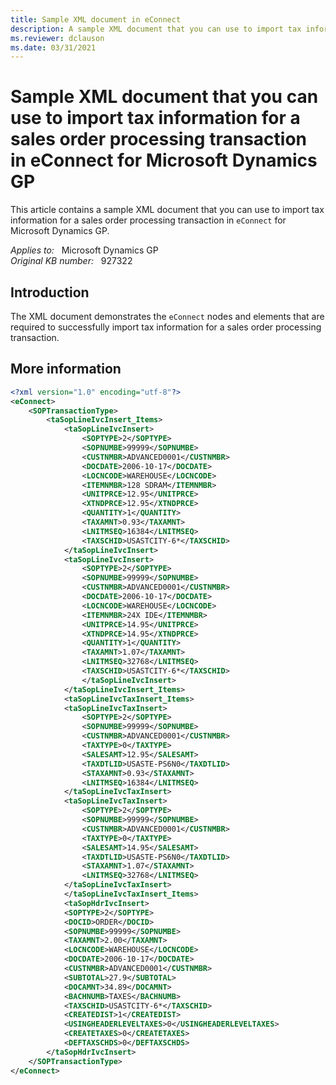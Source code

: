 ```yaml
---
title: Sample XML document in eConnect
description: A sample XML document that you can use to import tax information for a sales order processing transaction in eConnect for Microsoft Dynamics GP.
ms.reviewer: dclauson
ms.date: 03/31/2021
---
```

# Sample XML document that you can use to import tax information for a sales order processing transaction in eConnect for Microsoft Dynamics GP

This article contains a sample XML document that you can use to import tax information for a sales order processing transaction in `eConnect` for Microsoft Dynamics GP.

_Applies to:_ &nbsp; Microsoft Dynamics GP  
_Original KB number:_ &nbsp; 927322

## Introduction

The XML document demonstrates the `eConnect` nodes and elements that are required to successfully import tax information for a sales order processing transaction.

## More information

```xml
<?xml version="1.0" encoding="utf-8"?>
<eConnect>
    <SOPTransactionType>
        <taSopLineIvcInsert_Items>
            <taSopLineIvcInsert>
                <SOPTYPE>2</SOPTYPE>
                <SOPNUMBE>99999</SOPNUMBE>
                <CUSTNMBR>ADVANCED0001</CUSTNMBR>
                <DOCDATE>2006-10-17</DOCDATE>
                <LOCNCODE>WAREHOUSE</LOCNCODE>
                <ITEMNMBR>128 SDRAM</ITEMNMBR>
                <UNITPRCE>12.95</UNITPRCE>
                <XTNDPRCE>12.95</XTNDPRCE>
                <QUANTITY>1</QUANTITY>
                <TAXAMNT>0.93</TAXAMNT>
                <LNITMSEQ>16384</LNITMSEQ>
                <TAXSCHID>USASTCITY-6*</TAXSCHID>
            </taSopLineIvcInsert>
            <taSopLineIvcInsert>
                <SOPTYPE>2</SOPTYPE>
                <SOPNUMBE>99999</SOPNUMBE>
                <CUSTNMBR>ADVANCED0001</CUSTNMBR>
                <DOCDATE>2006-10-17</DOCDATE>
                <LOCNCODE>WAREHOUSE</LOCNCODE>
                <ITEMNMBR>24X IDE</ITEMNMBR>
                <UNITPRCE>14.95</UNITPRCE>
                <XTNDPRCE>14.95</XTNDPRCE>
                <QUANTITY>1</QUANTITY>
                <TAXAMNT>1.07</TAXAMNT>
                <LNITMSEQ>32768</LNITMSEQ>
                <TAXSCHID>USASTCITY-6*</TAXSCHID>
                </taSopLineIvcInsert>
            </taSopLineIvcInsert_Items>
            <taSopLineIvcTaxInsert_Items>
            <taSopLineIvcTaxInsert>
                <SOPTYPE>2</SOPTYPE>
                <SOPNUMBE>99999</SOPNUMBE>
                <CUSTNMBR>ADVANCED0001</CUSTNMBR>
                <TAXTYPE>0</TAXTYPE>
                <SALESAMT>12.95</SALESAMT>
                <TAXDTLID>USASTE-PS6N0</TAXDTLID>
                <STAXAMNT>0.93</STAXAMNT>
                <LNITMSEQ>16384</LNITMSEQ>
            </taSopLineIvcTaxInsert>
            <taSopLineIvcTaxInsert>
                <SOPTYPE>2</SOPTYPE>
                <SOPNUMBE>99999</SOPNUMBE>
                <CUSTNMBR>ADVANCED0001</CUSTNMBR>
                <TAXTYPE>0</TAXTYPE>
                <SALESAMT>14.95</SALESAMT>
                <TAXDTLID>USASTE-PS6N0</TAXDTLID>
                <STAXAMNT>1.07</STAXAMNT>
                <LNITMSEQ>32768</LNITMSEQ>
            </taSopLineIvcTaxInsert>
            </taSopLineIvcTaxInsert_Items>
            <taSopHdrIvcInsert>
            <SOPTYPE>2</SOPTYPE>
            <DOCID>ORDER</DOCID>
            <SOPNUMBE>99999</SOPNUMBE>
            <TAXAMNT>2.00</TAXAMNT>
            <LOCNCODE>WAREHOUSE</LOCNCODE>
            <DOCDATE>2006-10-17</DOCDATE>
            <CUSTNMBR>ADVANCED0001</CUSTNMBR>
            <SUBTOTAL>27.9</SUBTOTAL>
            <DOCAMNT>34.89</DOCAMNT>
            <BACHNUMB>TAXES</BACHNUMB>
            <TAXSCHID>USASTCITY-6*</TAXSCHID>
            <CREATEDIST>1</CREATEDIST>
            <USINGHEADERLEVELTAXES>0</USINGHEADERLEVELTAXES>
            <CREATETAXES>0</CREATETAXES>
            <DEFTAXSCHDS>0</DEFTAXSCHDS>
        </taSopHdrIvcInsert>
    </SOPTransactionType>
</eConnect>
```
